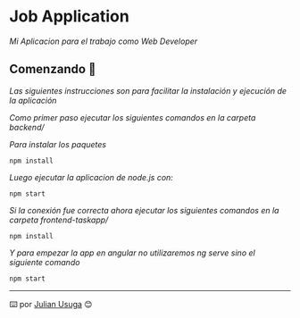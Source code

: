 # Job Application

_Mi Aplicacion para el trabajo como Web Developer_

## Comenzando 🚀

_Las siguientes instrucciones son para facilitar la instalación y ejecución de la aplicación_

_Como primer paso ejecutar los siguientes comandos en la carpeta backend/_

_Para instalar los paquetes_
```
npm install
```

_Luego ejecutar la aplicacion de node.js con:_
```
npm start
```

_Si la conexión fue correcta ahora ejecutar los siguientes comandos en la carpeta frontend-taskapp/_

```
npm install
```

_Y para empezar la app en angular no utilizaremos_ *ng serve* _sino el siguiente comando_
```
npm start
```




---
⌨️ por [Julian Usuga](https://github.com/julian4u0/) 😊